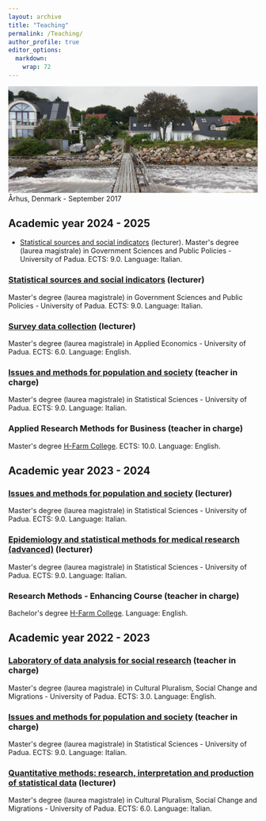 ```yaml
---
layout: archive
title: "Teaching"
permalink: /Teaching/
author_profile: true
editor_options: 
  markdown: 
    wrap: 72
---
```


<img src="/images/aarhus.jpg"/> Århus, Denmark - September 2017

## Academic year 2024 - 2025

-   [Statistical sources and social
    indicators](https://en.didattica.unipd.it/off/2023/LM/EP/SP1428/000ZZ/EPP8083998/N0)
    (lecturer). Master's degree (laurea magistrale) in Government
    Sciences and Public Policies - University of Padua. ECTS: 9.0.
    Language: Italian.

### [Statistical sources and social indicators](https://en.didattica.unipd.it/off/2023/LM/EP/SP1428/000ZZ/EPP8083998/N0) (lecturer)

Master's degree (laurea magistrale) in Government Sciences and Public
Policies - University of Padua. ECTS: 9.0. Language: Italian.

### [Survey data collection](https://en.didattica.unipd.it/off/2023/LM/EP/EP2733/000ZZ/EPQ3102560/N0) (lecturer)

Master's degree (laurea magistrale) in Applied Economics - University of
Padua. ECTS: 6.0. Language: English.

### [Issues and methods for population and society](https://en.didattica.unipd.it/off/2023/LM/SC/SS1736/000ZZ/SCP4063380/N0) (teacher in charge)

Master's degree (laurea magistrale) in Statistical Sciences - University
of Padua. ECTS: 9.0. Language: Italian.

### Applied Research Methods for Business (teacher in charge)

Master's degree [H-Farm
College](https://www.h-farm.com/en/education/college). ECTS: 10.0.
Language: English.

## Academic year 2023 - 2024

### [Issues and methods for population and society](https://en.didattica.unipd.it/off/2023/LM/SC/SS1736/000ZZ/SCP4063380/N0) (lecturer)

Master's degree (laurea magistrale) in Statistical Sciences - University
of Padua. ECTS: 9.0. Language: Italian.

### [Epidemiology and statistical methods for medical research (advanced)](https://en.didattica.unipd.it/off/2023/LM/SC/SS1736/000ZZ/SCP4063368/N0) (lecturer)

Master's degree (laurea magistrale) in Statistical Sciences - University
of Padua. ECTS: 9.0. Language: Italian.

### Research Methods - Enhancing Course (teacher in charge)

Bachelor's degree [H-Farm
College](https://www.h-farm.com/en/education/college). Language:
English.

## Academic year 2022 - 2023

### [Laboratory of data analysis for social research](https://en.didattica.unipd.it/off/2021/LM/SU/SU2591/000ZZ/SUQ1094899/N0) (teacher in charge)

Master's degree (laurea magistrale) in Cultural Pluralism, Social Change
and Migrations - University of Padua. ECTS: 3.0. Language: English.

### [Issues and methods for population and society](https://en.didattica.unipd.it/off/2021/LM/SC/SS1736/000ZZ/SCP4063380/N0) (teacher in charge)

Master's degree (laurea magistrale) in Statistical Sciences - University
of Padua. ECTS: 9.0. Language: Italian.

### [Quantitative methods: research, interpretation and production of statistical data](https://en.didattica.unipd.it/off/2022/LM/SU/SU2591/000ZZ/SUQ1094880/N0) (lecturer)

Master's degree (laurea magistrale) in Cultural Pluralism, Social Change
and Migrations - University of Padua. ECTS: 6.0. Language: Italian.
